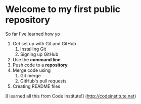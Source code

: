 # Welcome to my first public repository

So far I've learned how yo
1. Get set up with Git and GitHub
	1. Installing Git
	1. Signing up GitHub
1. Use the **command line**
1. Push code to a **repository**
1. Merge code using
	1. Git merge
	1. GitHub's pull requests
1. Creating README files

[I learned all this from Code Institute!] (http://codeinstitute.net)